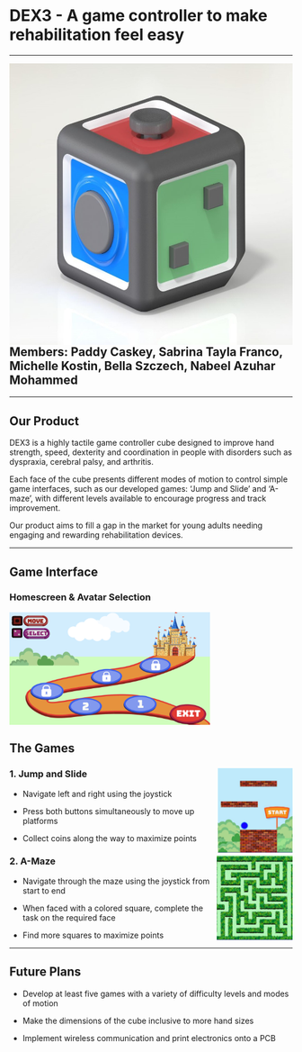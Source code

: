 # DEX3 - A game controller to make rehabilitation feel easy
---

<img align="right" img height="500" src="https://github.com/paddycaskey/H-CARD-Group/blob/main/Pictures%20for%20Github/cube.jpeg" />

## Members: Paddy Caskey, Sabrina Tayla Franco, Michelle Kostin, Bella Szczech, Nabeel Azuhar Mohammed
---
## Our Product

DEX3 is a highly tactile game controller cube designed to improve hand strength, speed, dexterity and coordination in people with disorders such as dyspraxia, cerebral palsy, and arthritis. 

Each face of the cube presents different modes of motion to control simple game interfaces, such as our developed games: ‘Jump and Slide’ and ‘A-maze’, with different levels available to encourage progress and track improvement. 

Our product aims to fill a gap in the market for young adults needing engaging and rewarding rehabilitation devices.

---
## Game Interface

### Homescreen & Avatar Selection
<img align="center" img height="200" src="https://github.com/paddycaskey/H-CARD-Group/blob/main/Pictures%20for%20Github/Screen Shot 2023-03-22 at 16.49.42.png" />


## The Games

### 1. Jump and Slide <img align="right" img height="150" src="https://github.com/paddycaskey/H-CARD-Group/blob/main/Pictures%20for%20Github/jumpgame.JPG" />

- Navigate left and right using the joystick


- Press both buttons simultaneously to move up platforms


- Collect coins along the way to maximize points


### 2. A-Maze <img align="right" img height="150" src="https://github.com/paddycaskey/H-CARD-Group/blob/main/Pictures%20for%20Github/amaze.JPG" />

- Navigate through the maze using the joystick from start to end


- When faced with a colored square, complete the task on the required face


- Find more squares to maximize points


---
## Future Plans

- Develop at least five games with  a variety of difficulty levels and modes of motion

- Make the dimensions of the cube inclusive to more hand sizes

- Implement wireless communication and print electronics onto a PCB
